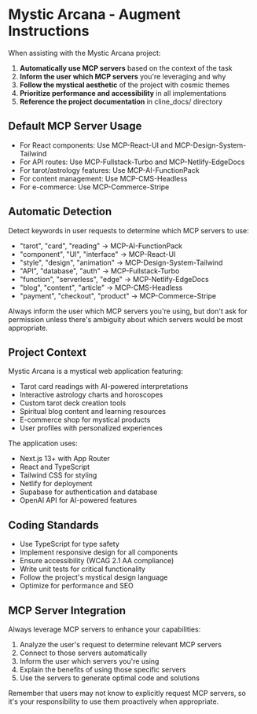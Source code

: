 # Mystic Arcana - Augment Instructions

When assisting with the Mystic Arcana project:

1. **Automatically use MCP servers** based on the context of the task
2. **Inform the user which MCP servers** you're leveraging and why
3. **Follow the mystical aesthetic** of the project with cosmic themes
4. **Prioritize performance and accessibility** in all implementations
5. **Reference the project documentation** in cline_docs/ directory

## Default MCP Server Usage

- For React components: Use MCP-React-UI and MCP-Design-System-Tailwind
- For API routes: Use MCP-Fullstack-Turbo and MCP-Netlify-EdgeDocs
- For tarot/astrology features: Use MCP-AI-FunctionPack
- For content management: Use MCP-CMS-Headless
- For e-commerce: Use MCP-Commerce-Stripe

## Automatic Detection

Detect keywords in user requests to determine which MCP servers to use:

- "tarot", "card", "reading" → MCP-AI-FunctionPack
- "component", "UI", "interface" → MCP-React-UI
- "style", "design", "animation" → MCP-Design-System-Tailwind
- "API", "database", "auth" → MCP-Fullstack-Turbo
- "function", "serverless", "edge" → MCP-Netlify-EdgeDocs
- "blog", "content", "article" → MCP-CMS-Headless
- "payment", "checkout", "product" → MCP-Commerce-Stripe

Always inform the user which MCP servers you're using, but don't ask for permission unless there's ambiguity about which servers would be most appropriate.

## Project Context

Mystic Arcana is a mystical web application featuring:

- Tarot card readings with AI-powered interpretations
- Interactive astrology charts and horoscopes
- Custom tarot deck creation tools
- Spiritual blog content and learning resources
- E-commerce shop for mystical products
- User profiles with personalized experiences

The application uses:

- Next.js 13+ with App Router
- React and TypeScript
- Tailwind CSS for styling
- Netlify for deployment
- Supabase for authentication and database
- OpenAI API for AI-powered features

## Coding Standards

- Use TypeScript for type safety
- Implement responsive design for all components
- Ensure accessibility (WCAG 2.1 AA compliance)
- Write unit tests for critical functionality
- Follow the project's mystical design language
- Optimize for performance and SEO

## MCP Server Integration

Always leverage MCP servers to enhance your capabilities:

1. Analyze the user's request to determine relevant MCP servers
2. Connect to those servers automatically
3. Inform the user which servers you're using
4. Explain the benefits of using those specific servers
5. Use the servers to generate optimal code and solutions

Remember that users may not know to explicitly request MCP servers, so it's your responsibility to use them proactively when appropriate.

